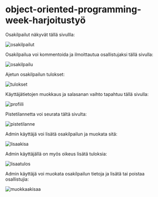 # object-oriented-programming-week-harjoitustyö

Osakilpailut näkyvät tällä sivullla:

![osakilpailut](https://res.cloudinary.com/kuvapankki/image/upload/c_scale,w_270/v1612700185/Karting-app-github/1.jpg)

Osakilpailua voi kommentoida ja ilmoittautua osallistujaksi tällä sivulla: 

![osakilpailu](https://res.cloudinary.com/kuvapankki/image/upload/c_scale,w_270/v1612700186/Karting-app-github/2.jpg)

Ajetun osakilpailun tulokset:

![tulokset](https://res.cloudinary.com/kuvapankki/image/upload/c_scale,w_270/v1612700185/Karting-app-github/4.jpg)

Käyttäjätietojen muokkaus ja salasanan vaihto tapahtuu tällä sivulla:

![profiili](https://res.cloudinary.com/kuvapankki/image/upload/c_scale,w_270/v1612700185/Karting-app-github/5.jpg)

Pistetilannetta voi seurata tältä sivulta:

![pistetilanne](https://res.cloudinary.com/kuvapankki/image/upload/c_scale,w_270/v1612700185/Karting-app-github/6.jpg)

Admin käyttäjä voi lisätä osakilpailun ja muokata sitä:

![lisaakisa](https://res.cloudinary.com/kuvapankki/image/upload/c_scale,w_270/v1612700185/Karting-app-github/7.jpg)

Admin käyttäjällä on myös oikeus lisätä tuloksia:

![lisaatulos](https://res.cloudinary.com/kuvapankki/image/upload/c_scale,w_270/v1612700185/Karting-app-github/8.jpg)

Admin käyttäjä voi muokata osakilpailun tietoja ja lisätä tai poistaa osallistujia:

![muokkaakisaa](https://res.cloudinary.com/kuvapankki/image/upload/c_scale,w_270/v1612700185/Karting-app-github/9.jpg)
